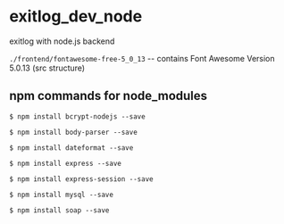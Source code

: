# exitlog_dev_node
exitlog with node.js backend

`./frontend/fontawesome-free-5_0_13`  -- contains Font Awesome Version 5.0.13 (src structure)

## npm commands for node_modules

```
$ npm install bcrypt-nodejs --save 
```
```
$ npm install body-parser --save 
```
```
$ npm install dateformat --save 
```
```
$ npm install express --save 
```
```
$ npm install express-session --save 
```
```
$ npm install mysql --save 
```
```
$ npm install soap --save 
```
